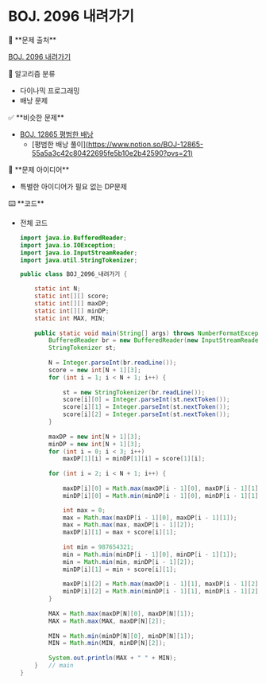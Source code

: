 # BOJ. 2096 내려가기

<aside>
🚨 **문제 출처**

[BOJ. 2096 내려가기](https://www.acmicpc.net/problem/2096)

</aside>

<aside>
📖 알고리즘 분류

- 다이나믹 프로그래밍
- 배낭 문제
</aside>

<aside>
✅ **비슷한 문제**

- [BOJ. 12865 평범한 배낭](https://www.acmicpc.net/problem/12865)
    - [평범한 배낭 풀이][(https://www.notion.so/BOJ-12865-55a5a3c42c80422695fe5b10e2b42590?pvs=21)](https://github.com/roqdkfwk/Algorithm/blob/master/Algorithm/APS/%EB%8B%A4%EC%9D%B4%EB%82%98%EB%AF%B9%20%ED%94%84%EB%A1%9C%EA%B7%B8%EB%9E%98%EB%B0%8D(DP)/BOJ.%2012865%20%ED%8F%89%EB%B2%94%ED%95%9C%20%EB%B0%B0%EB%82%AD.md)
</aside>

<aside>
📖 **문제 아이디어**

- 특별한 아이디어가 필요 없는 DP문제
</aside>

<aside>
⌨️ **코드**

</aside>

- 전체 코드
    
    ```java
    import java.io.BufferedReader;
    import java.io.IOException;
    import java.io.InputStreamReader;
    import java.util.StringTokenizer;
    
    public class BOJ_2096_내려가기 {
    
    	static int N;
    	static int[][] score;
    	static int[][] maxDP;
    	static int[][] minDP;
    	static int MAX, MIN;
    	
    	public static void main(String[] args) throws NumberFormatException, IOException {
    		BufferedReader br = new BufferedReader(new InputStreamReader(System.in));
    		StringTokenizer st;
    		
    		N = Integer.parseInt(br.readLine());
    		score = new int[N + 1][3];
    		for (int i = 1; i < N + 1; i++) {
    			
    			st = new StringTokenizer(br.readLine());
    			score[i][0] = Integer.parseInt(st.nextToken());
    			score[i][1] = Integer.parseInt(st.nextToken());
    			score[i][2] = Integer.parseInt(st.nextToken());
    		}
    		
    		maxDP = new int[N + 1][3];
    		minDP = new int[N + 1][3];
    		for (int i = 0; i < 3; i++)  
    			maxDP[1][i] = minDP[1][i] = score[1][i];
    		
    		for (int i = 2; i < N + 1; i++) {
    			
    			maxDP[i][0] = Math.max(maxDP[i - 1][0], maxDP[i - 1][1]) + score[i][0];
    			minDP[i][0] = Math.min(minDP[i - 1][0], minDP[i - 1][1]) + score[i][0];
    
    			int max = 0;
    			max = Math.max(maxDP[i - 1][0], maxDP[i - 1][1]);
    			max = Math.max(max, maxDP[i - 1][2]);
    			maxDP[i][1] = max + score[i][1];
    			
    			int min = 987654321;
    			min = Math.min(minDP[i - 1][0], minDP[i - 1][1]);
    			min = Math.min(min, minDP[i - 1][2]);
    			minDP[i][1] = min + score[i][1];
    			
    			maxDP[i][2] = Math.max(maxDP[i - 1][1], maxDP[i - 1][2]) + score[i][2];
    			minDP[i][2] = Math.min(minDP[i - 1][1], minDP[i - 1][2]) + score[i][2];
    		}
    		
    		MAX = Math.max(maxDP[N][0], maxDP[N][1]);
    		MAX = Math.max(MAX, maxDP[N][2]);
    		
    		MIN = Math.min(minDP[N][0], minDP[N][1]);
    		MIN = Math.min(MIN, minDP[N][2]);
    		
    		System.out.println(MAX + " " + MIN);
    	}	// main
    }
    
    ```
